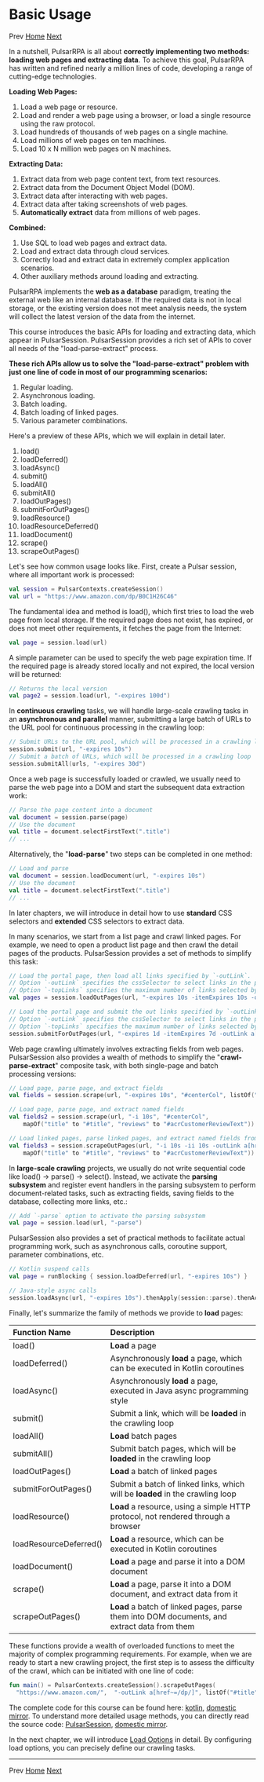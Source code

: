 Basic Usage
=

Prev [Home](1home.md) [Next](3load-options.md)

In a nutshell, PulsarRPA is all about **correctly implementing two methods: loading web pages and extracting data**. To achieve this goal, PulsarRPA has written and refined nearly a million lines of code, developing a range of cutting-edge technologies.

**Loading Web Pages:**

1. Load a web page or resource.
2. Load and render a web page using a browser, or load a single resource using the raw protocol.
3. Load hundreds of thousands of web pages on a single machine.
4. Load millions of web pages on ten machines.
5. Load 10 x N million web pages on N machines.

**Extracting Data:**

1. Extract data from web page content text, from text resources.
2. Extract data from the Document Object Model (DOM).
3. Extract data after interacting with web pages.
4. Extract data after taking screenshots of web pages.
5. **Automatically extract** data from millions of web pages.

**Combined:**

1. Use SQL to load web pages and extract data.
2. Load and extract data through cloud services.
3. Correctly load and extract data in extremely complex application scenarios.
4. Other auxiliary methods around loading and extracting.

PulsarRPA implements the **web as a database** paradigm, treating the external web like an internal database. If the required data is not in local storage, or the existing version does not meet analysis needs, the system will collect the latest version of the data from the internet.

This course introduces the basic APIs for loading and extracting data, which appear in PulsarSession. PulsarSession provides a rich set of APIs to cover all needs of the "load-parse-extract" process.

**These rich APIs allow us to solve the "load-parse-extract" problem with just one line of code in most of our programming scenarios:**

1. Regular loading.
2. Asynchronous loading.
3. Batch loading.
4. Batch loading of linked pages.
5. Various parameter combinations.

Here's a preview of these APIs, which we will explain in detail later.

1. load()
2. loadDeferred()
3. loadAsync()
4. submit()
5. loadAll()
6. submitAll()
7. loadOutPages()
8. submitForOutPages()
9. loadResource()
10. loadResourceDeferred()
11. loadDocument()
12. scrape()
13. scrapeOutPages()

Let's see how common usage looks like. First, create a Pulsar session, where all important work is processed:

```kotlin
val session = PulsarContexts.createSession()
val url = "https://www.amazon.com/dp/B0C1H26C46"
```

The fundamental idea and method is load(), which first tries to load the web page from local storage. If the required page does not exist, has expired, or does not meet other requirements, it fetches the page from the Internet:

```kotlin
val page = session.load(url)
```

A simple parameter can be used to specify the web page expiration time. If the required page is already stored locally and not expired, the local version will be returned:

```kotlin
// Returns the local version
val page2 = session.load(url, "-expires 100d")
```

In **continuous crawling** tasks, we will handle large-scale crawling tasks in an **asynchronous and parallel** manner, submitting a large batch of URLs to the URL pool for continuous processing in the crawling loop:

```kotlin
// Submit URLs to the URL pool, which will be processed in a crawling loop
session.submit(url, "-expires 10s")
// Submit a batch of URLs, which will be processed in a crawling loop
session.submitAll(urls, "-expires 30d")
```

Once a web page is successfully loaded or crawled, we usually need to parse the web page into a DOM and start the subsequent data extraction work:

```kotlin
// Parse the page content into a document
val document = session.parse(page)
// Use the document
val title = document.selectFirstText(".title")
// ...
```

Alternatively, the "**load-parse**" two steps can be completed in one method:

```kotlin
// Load and parse
val document = session.loadDocument(url, "-expires 10s")
// Use the document
val title = document.selectFirstText(".title")
// ...
```

In later chapters, we will introduce in detail how to use **standard** CSS selectors and **extended** CSS selectors to extract data.

In many scenarios, we start from a list page and crawl linked pages. For example, we need to open a product list page and then crawl the detail pages of the products. PulsarSession provides a set of methods to simplify this task:

```kotlin
// Load the portal page, then load all links specified by `-outLink`.
// Option `-outLink` specifies the cssSelector to select links in the portal page to load.
// Option `-topLinks` specifies the maximum number of links selected by `-outLink`.
val pages = session.loadOutPages(url, "-expires 10s -itemExpires 10s -outLink a[href~=/dp/] -topLinks 10")

// Load the portal page and submit the out links specified by `-outLink` to the URL pool.
// Option `-outLink` specifies the cssSelector to select links in the portal page to submit.
// Option `-topLinks` specifies the maximum number of links selected by `-outLink`.
session.submitForOutPages(url, "-expires 1d -itemExpires 7d -outLink a[href~=/dp/] -topLinks 10")
```

Web page crawling ultimately involves extracting fields from web pages. PulsarSession also provides a wealth of methods to simplify the "**crawl-parse-extract**" composite task, with both single-page and batch processing versions:

```kotlin
// Load page, parse page, and extract fields
val fields = session.scrape(url, "-expires 10s", "#centerCol", listOf("#title", "#acrCustomerReviewText"))

// Load page, parse page, and extract named fields
val fields2 = session.scrape(url, "-i 10s", "#centerCol",
    mapOf("title" to "#title", "reviews" to "#acrCustomerReviewText"))

// Load linked pages, parse linked pages, and extract named fields from linked pages
val fields3 = session.scrapeOutPages(url, "-i 10s -ii 10s -outLink a[href~=/dp/] -topLink 10", "#centerCol",
    mapOf("title" to "#title", "reviews" to "#acrCustomerReviewText"))
```

In **large-scale crawling** projects, we usually do not write sequential code like load() -> parse() -> select(). Instead, we activate the **parsing subsystem** and register event handlers in the parsing subsystem to perform document-related tasks, such as extracting fields, saving fields to the database, collecting more links, etc.:

```kotlin
// Add `-parse` option to activate the parsing subsystem
val page = session.load(url, "-parse")
```

PulsarSession also provides a set of practical methods to facilitate actual programming work, such as asynchronous calls, coroutine support, parameter combinations, etc.

```kotlin
// Kotlin suspend calls
val page = runBlocking { session.loadDeferred(url, "-expires 10s") }

// Java-style async calls
session.loadAsync(url, "-expires 10s").thenApply(session::parse).thenAccept(session::export)
```

Finally, let's summarize the family of methods we provide to **load** pages:

| Function Name | Description |
|:-------------|:----------|
| load() | **Load** a page |
| loadDeferred() | Asynchronously **load** a page, which can be executed in Kotlin coroutines |
| loadAsync() | Asynchronously **load** a page, executed in Java async programming style |
| submit() | Submit a link, which will be **loaded** in the crawling loop |
| loadAll() | **Load** batch pages |
| submitAll() | Submit batch pages, which will be **loaded** in the crawling loop |
| loadOutPages() | **Load** a batch of linked pages |
| submitForOutPages() | Submit a batch of linked links, which will be **loaded** in the crawling loop |
| loadResource() | **Load** a resource, using a simple HTTP protocol, not rendered through a browser |
| loadResourceDeferred() | **Load** a resource, which can be executed in Kotlin coroutines |
| loadDocument() | **Load** a page and parse it into a DOM document |
| scrape() | **Load** a page, parse it into a DOM document, and extract data from it |
| scrapeOutPages() | **Load** a batch of linked pages, parse them into DOM documents, and extract data from them |

These functions provide a wealth of overloaded functions to meet the majority of complex programming requirements. For example, when we are ready to start a new crawling project, the first step is to assess the difficulty of the crawl, which can be initiated with one line of code:

```kotlin
fun main() = PulsarContexts.createSession().scrapeOutPages(
  "https://www.amazon.com/",  "-outLink a[href~=/dp/]", listOf("#title", "#acrCustomerReviewText"))
```

The complete code for this course can be found here: [kotlin](/pulsar-app/pulsar-examples/src/main/kotlin/ai/platon/pulsar/examples/_0_BasicUsage.kt), [domestic mirror](https://gitee.com/platonai_galaxyeye/PulsarRPA/blob/1.10.x/pulsar-app/pulsar-examples/src/main/kotlin/ai/platon/pulsar/examples/_0_BasicUsage.kt). To understand more detailed usage methods, you can directly read the source code: [PulsarSession](/../pulsar-skeleton/src/main/kotlin/ai/platon/pulsar/session/PulsarSession.kt), [domestic mirror](https://gitee.com/platonai_galaxyeye/PulsarRPA/blob/1.10.x/pulsar-skeleton/src/main/kotlin/ai/platon/pulsar/session/PulsarSession.kt).

In the next chapter, we will introduce [Load Options](3load-options.md) in detail. By configuring load options, you can precisely define our crawling tasks.

------

Prev [Home](1home.md) [Next](3load-options.md)
